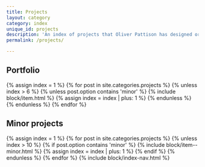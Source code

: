 ```yaml
---
title: Projects
layout: category
category: index
unique_id: projects
description: 'An index of projects that Oliver Pattison has designed or contributed to. These projects include design output, documentation, and reflections on work and process.'
permalink: /projects/

---
```


## Portfolio

{% assign index = 1 %}
{% for post in site.categories.projects %}
{% unless index > 6 %}
{% unless post.option contains 'minor' %}
{% include block/item.html %}
{% assign index = index | plus: 1 %}
{% endunless %}
{% endunless %}
{% endfor %}

## Minor projects

{% assign index = 1 %}
{% for post in site.categories.projects %}
{% unless index > 10 %}
{% if post.option contains 'minor' %}
{% include block/item--minor.html %}
{% assign index = index | plus: 1 %}
{% endif %}
{% endunless %}
{% endfor %}
{% include block/index-nav.html %}
